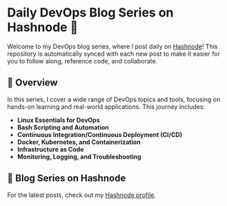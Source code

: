 # Daily DevOps Blog Series on Hashnode 🚀

Welcome to my DevOps blog series, where I post daily on [Hashnode](https://hashnode.com/@dhruvmoradiya69000)! This repository is automatically synced with each new post to make it easier for you to follow along, reference code, and collaborate.

## 🌟 Overview

In this series, I cover a wide range of DevOps topics and tools, focusing on hands-on learning and real-world applications. This journey includes:

- **Linux Essentials for DevOps**
- **Bash Scripting and Automation**
- **Continuous Integration/Continuous Deployment (CI/CD)**
- **Docker, Kubernetes, and Containerization**
- **Infrastructure as Code**
- **Monitoring, Logging, and Troubleshooting**

## 🔗 Blog Series on Hashnode

For the latest posts, check out my [Hashnode profile](https://hashnode.com/@dhruvmoradiya69000).
